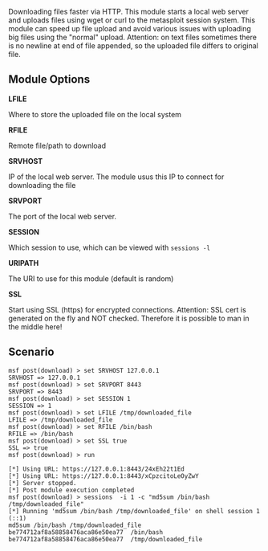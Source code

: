 Downloading files faster via HTTP. This module starts a local web server and uploads files using wget or curl to the metasploit session system.
This module can speed up file upload and avoid various issues with uploading big files using the "normal" upload.
Attention: on text files sometimes there is no newline at end of file appended, so the uploaded file differs to original file.

## Module Options

**LFILE**

Where to store the uploaded file on the local system

**RFILE**

Remote file/path to download

**SRVHOST**

IP of the local web server. The module usus this IP to connect for downloading the file

**SRVPORT**

The port of the local web server.

**SESSION**

Which session to use, which can be viewed with `sessions -l`


**URIPATH**

The URI to use for this module (default is random)

**SSL**

Start using SSL (https) for encrypted connections.
Attention: SSL cert is generated on the fly and NOT checked. Therefore it is possible to man in the middle here!

## Scenario
```
msf post(download) > set SRVHOST 127.0.0.1
SRVHOST => 127.0.0.1
msf post(download) > set SRVPORT 8443
SRVPORT => 8443
msf post(download) > set SESSION 1
SESSION => 1
msf post(download) > set LFILE /tmp/downloaded_file
LFILE => /tmp/downloaded_file
msf post(download) > set RFILE /bin/bash
RFILE => /bin/bash
msf post(download) > set SSL true
SSL => true
msf post(download) > run

[*] Using URL: https://127.0.0.1:8443/24xEh22t1Ed
[*] Using URL: https://127.0.0.1:8443/xCpzcitoLeOyZwY
[*] Server stopped.
[*] Post module execution completed
msf post(download) > sessions  -i 1 -c "md5sum /bin/bash /tmp/downloaded_file"
[*] Running 'md5sum /bin/bash /tmp/downloaded_file' on shell session 1 (::1)
md5sum /bin/bash /tmp/downloaded_file
be774712af8a58858476aca86e50ea77  /bin/bash
be774712af8a58858476aca86e50ea77  /tmp/downloaded_file

```

